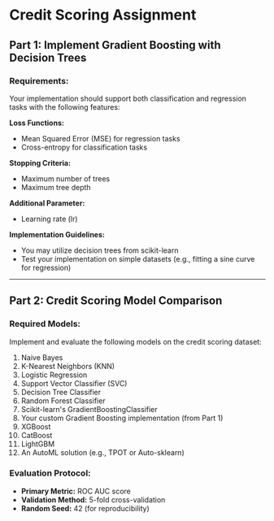 # Credit Scoring Assignment

## Part 1: Implement Gradient Boosting with Decision Trees

### Requirements:
Your implementation should support both classification and regression tasks with the following features:

**Loss Functions:**
- Mean Squared Error (MSE) for regression tasks
- Cross-entropy for classification tasks

**Stopping Criteria:**
- Maximum number of trees
- Maximum tree depth

**Additional Parameter:**
- Learning rate (lr)

**Implementation Guidelines:**
- You may utilize decision trees from scikit-learn
- Test your implementation on simple datasets (e.g., fitting a sine curve for regression)

---

## Part 2: Credit Scoring Model Comparison

### Required Models:
Implement and evaluate the following models on the credit scoring dataset:
1. Naive Bayes
2. K-Nearest Neighbors (KNN)
3. Logistic Regression
4. Support Vector Classifier (SVC)
5. Decision Tree Classifier
6. Random Forest Classifier
7. Scikit-learn's GradientBoostingClassifier
8. Your custom Gradient Boosting implementation (from Part 1)
9. XGBoost
10. CatBoost
11. LightGBM
12. An AutoML solution (e.g., TPOT or Auto-sklearn)

### Evaluation Protocol:
- **Primary Metric:** ROC AUC score
- **Validation Method:** 5-fold cross-validation
- **Random Seed:** 42 (for reproducibility)
